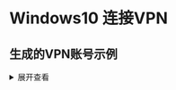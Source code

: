 # Windows10 连接VPN

## 生成的VPN账号示例

<details>
<summary>展开查看</summary>
<pre><code>
```text
Trying to auto discover IP of this server...

Starting IPsec service...

================================================

IPsec VPN server is now ready for use!

Connect to your new VPN with these details:

Server IP: 54.92.87.72
IPsec PSK: vpn_user_psk
Username: vpn_user
Password: vpn_user_pwd

Write these down. You'll need them to connect!

VPN client setup: https://vpnsetup.net/clients2

================================================

Setting up IKEv2. This may take a few moments...

================================================

IKEv2 setup successful. Details for IKEv2 mode:

VPN server address: 54.92.87.72
VPN client name: vpnclient

Client configuration is available inside the
Docker container at:
/etc/ipsec.d/vpnclient.p12 (for Windows & Linux)
/etc/ipsec.d/vpnclient.sswan (for Android)
/etc/ipsec.d/vpnclient.mobileconfig (for iOS & macOS)

Next steps: Configure IKEv2 clients. See:
https://vpnsetup.net/clients2

================================================
```
</code></pre>
</details>




## 连接VPN

提供两种方式连接VPN，分别为L2TP/IPSec和IKEv2，你可以任选其一连接。

### L2TP/IPSec

右键单击系统托盘中的无线/网络图标。
选择 打开"网络和 Internet"设置，然后在打开的页面中单击 网络和共享中心。
单击 设置新的连接或网络。
选择 连接到工作区，然后单击 下一步。
单击 使用我的Internet连接 (VPN)。
在 Internet地址 字段中输入你的 VPN 服务器 IP。
在 目标名称 字段中输入任意内容。单击 创建。
返回 网络和共享中心。单击左侧的 更改适配器设置。
右键单击新创建的 VPN 连接，并选择 属性。
单击 安全 选项卡，从 VPN 类型 下拉菜单中选择 "使用 IPsec 的第 2 层隧道协议 (L2TP/IPSec)"。
单击 允许使用这些协议。选中 "质询握手身份验证协议 (CHAP)" 和 "Microsoft CHAP 版本 2 (MS-CHAP v2)" 复选框。
单击 高级设置 按钮。
单击 使用预共享密钥作身份验证 并在 密钥 字段中输入你的 VPN IPsec PSK。
单击 确定 关闭 高级设置。
单击 确定 保存 VPN 连接的详细信息。

### IKEv2

Windows 8, 10 和 11 用户可以自动导入 IKEv2 配置

将生成的 .p12 文件安全地传送到你的计算机。
右键单击 [ikev2_config_import.cmd](assets/windows/ikev2_config_import.cmd) 并保存这个辅助脚本到与 .p12 文件 相同的文件夹。
右键单击保存的脚本，选择 属性。单击对话框下方的 解除锁定，然后单击 确定。
右键单击保存的脚本，选择 以管理员身份运行 并按提示操作。
